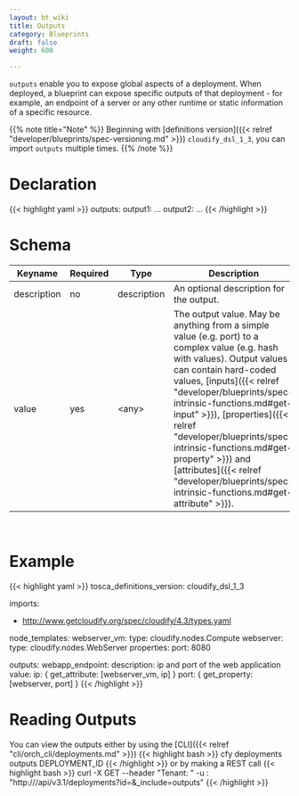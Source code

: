 ```yaml
---
layout: bt_wiki
title: Outputs
category: Blueprints
draft: false
weight: 600

---
```


`outputs` enable you to expose global aspects of a deployment. When deployed, a blueprint can expose specific outputs of that deployment - for example, an endpoint of a server or any other runtime or static information of a specific resource.

{{% note title="Note" %}}
Beginning with [definitions version]({{< relref "developer/blueprints/spec-versioning.md" >}}) `cloudify_dsl_1_3`, you can import `outputs` multiple times.
{{% /note %}}

# Declaration

{{< highlight  yaml >}}
outputs:
  output1:
    ...
  output2:
    ...
{{< /highlight >}}

# Schema

Keyname     | Required | Type        | Description
----------- | -------- | ----        | -----------
description | no       | description | An optional description for the output.
value       | yes      | \<any\>     | The output value. May be anything from a simple value (e.g. port) to a complex value (e.g. hash with values). Output values can contain hard-coded values, [inputs]({{< relref "developer/blueprints/spec-intrinsic-functions.md#get-input" >}}), [properties]({{< relref "developer/blueprints/spec-intrinsic-functions.md#get-property" >}}) and [attributes]({{< relref "developer/blueprints/spec-intrinsic-functions.md#get-attribute" >}}).

<br>

# Example

{{< highlight  yaml >}}
tosca_definitions_version: cloudify_dsl_1_3

imports:
  - http://www.getcloudify.org/spec/cloudify/4.3/types.yaml

node_templates:
  webserver_vm:
    type: cloudify.nodes.Compute
  webserver:
    type: cloudify.nodes.WebServer
    properties:
        port: 8080

outputs:
    webapp_endpoint:
        description: ip and port of the web application
        value:
            ip: { get_attribute: [webserver_vm, ip] }
            port: { get_property: [webserver, port] }
{{< /highlight >}}

# Reading Outputs
You can view the outputs either by using the [CLI]({{< relref "cli/orch_cli/deployments.md" >}})
{{< highlight  bash  >}}
cfy deployments outputs DEPLOYMENT_ID
{{< /highlight >}}
or by making a REST call
{{< highlight  bash  >}}
curl -X GET --header "Tenant: <manager-tenant>" -u <manager-username>:<manager-password> "http://<manager-ip>/api/v3.1/deployments?id=<deployment-id>&_include=outputs"
{{< /highlight >}}
